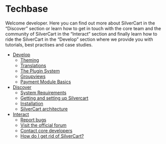 # Techbase

Welcome developer. Here you can find out more about SilverCart in the “Discover” section or learn how to get in touch with the core team and the community of SilverCart in the “Interact” section and 
finally learn how to ride the SilverCart in the “Develop” section where we provide you with tutorials, best practises and case studies. 


 * [Develop](Develop/index)
   * [Theming](Develop/1-Theming)
   * [Translations](Develop/2-Translations)
   * [The Plugin System](Develop/3-The-Plugin-System)
   * [Groupviews](Develop/4-Groupviews)
   * [Payment Module Basics](Develop/5-Payment-Module-Basics)
 * [Discover](Discover/index)
   * [System Requirements](Discover/1-System-Requirements)
   * [Getting and setting up Silvercart](Discover/2-Getting-and-setting-up-Silvercart)
   * [Installation](Discover/Installation#installation)
   * [SilverCart architecture](Discover/SilverCart-Architecture#silvercart-architecture)
 * [Interact](Interact/index)
   * [Report bugs](Interact/1-Report-bugs)
   * [Visit the official forum](Interact/2-Visit-the-offical-Forum#visit-the-offical-forum)
   * [Contact core developers](Interact/3-Contact-core-developers)
   * [How do I get rid of SilverCart?](Interact/4-How-do-I-get-rid-of-SilverCart)
   
